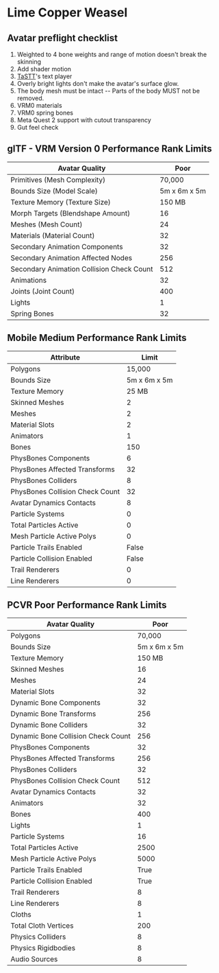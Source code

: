 # Lime Copper Weasel

## Avatar preflight checklist

1. Weighted to 4 bone weights and range of motion doesn't break the skinning
1. Add shader motion
1. [TaSTT](https://github.com/yum-food/TaSTT)'s text player
1. Overly bright lights don't make the avatar's surface glow.
1. The body mesh must be intact -- Parts of the body MUST not be removed.
1. VRM0 materials
1. VRM0 spring bones
1. Meta Quest 2 support with cutout transparency
1. Gut feel check

## glTF - VRM Version 0 Performance Rank Limits

| Avatar Quality                            | Poor         |
| ----------------------------------------- | ------------ |
| Primitives (Mesh Complexity)              | 70,000       |
| Bounds Size (Model Scale)                 | 5m x 6m x 5m |
| Texture Memory (Texture Size)             | 150 MB       |
| Morph Targets (Blendshape Amount)         | 16           |
| Meshes (Mesh Count)                       | 24           |
| Materials (Material Count)                | 32           |
| Secondary Animation Components            | 32           |
| Secondary Animation Affected Nodes        | 256          |
| Secondary Animation Collision Check Count | 512          |
| Animations                                | 32           |
| Joints (Joint Count)                      | 400          |
| Lights                                    | 1            |
| Spring Bones                              | 32           |

## Mobile Medium Performance Rank Limits

| Attribute                       | Limit        |
| ------------------------------- | ------------ |
| Polygons                        | 15,000       |
| Bounds Size                     | 5m x 6m x 5m |
| Texture Memory                  | 25 MB        |
| Skinned Meshes                  | 2            |
| Meshes                          | 2            |
| Material Slots                  | 2            |
| Animators                       | 1            |
| Bones                           | 150          |
| PhysBones Components            | 6            |
| PhysBones Affected Transforms   | 32           |
| PhysBones Colliders             | 8            |
| PhysBones Collision Check Count | 32           |
| Avatar Dynamics Contacts        | 8            |
| Particle Systems                | 0            |
| Total Particles Active          | 0            |
| Mesh Particle Active Polys      | 0            |
| Particle Trails Enabled         | False        |
| Particle Collision Enabled      | False        |
| Trail Renderers                 | 0            |
| Line Renderers                  | 0            |

## PCVR Poor Performance Rank Limits

| Avatar Quality                     | Poor         |
| ---------------------------------- | ------------ |
| Polygons                           | 70,000       |
| Bounds Size                        | 5m x 6m x 5m |
| Texture Memory                     | 150 MB       |
| Skinned Meshes                     | 16           |
| Meshes                             | 24           |
| Material Slots                     | 32           |
| Dynamic Bone Components            | 32           |
| Dynamic Bone Transforms            | 256          |
| Dynamic Bone Colliders             | 32           |
| Dynamic Bone Collision Check Count | 256          |
| PhysBones Components               | 32           |
| PhysBones Affected Transforms      | 256          |
| PhysBones Colliders                | 32           |
| PhysBones Collision Check Count    | 512          |
| Avatar Dynamics Contacts           | 32           |
| Animators                          | 32           |
| Bones                              | 400          |
| Lights                             | 1            |
| Particle Systems                   | 16           |
| Total Particles Active             | 2500         |
| Mesh Particle Active Polys         | 5000         |
| Particle Trails Enabled            | True         |
| Particle Collision Enabled         | True         |
| Trail Renderers                    | 8            |
| Line Renderers                     | 8            |
| Cloths                             | 1            |
| Total Cloth Vertices               | 200          |
| Physics Colliders                  | 8            |
| Physics Rigidbodies                | 8            |
| Audio Sources                      | 8            |

